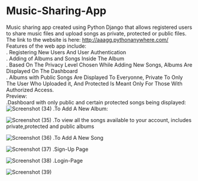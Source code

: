 # Music-Sharing-App
Music sharing app created using Python Django that allows registered users to share music files and upload songs as private, protected or public files. <br>
The link to the website is here: http://aaagg.pythonanywhere.com/ <br>
Features of the web app include:<br>
 . Registering New Users And User Authentication<br>
 . Adding of Albums and Songs Inside The Album<br>
 . Based On The Privacy Level Chosen While Adding New Songs, Albums Are Displayed On The Dashboard <br>
 . Albums with Public Songs Are Displayed To Everyonne, Private To Only The User Who Uploaded it, And Protected Is Meant Only For Those With Authorized Access. <br>
 Preview: <br>
 .Dashboard with only public and certain protected songs being displayed: <br>
![Screenshot (34)](https://github.com/AkankshaGiliyal/Music-Sharing-App/assets/108074183/8e262bb1-29ee-4b38-9148-bb14c8c60b7a)
.To Add A New Album:

![Screenshot (35)](https://github.com/AkankshaGiliyal/Music-Sharing-App/assets/108074183/62a337b3-479c-4b5b-8b5d-2d9f46eedf77)
.To view all the songs available to your account, includes private,protected and public albums

![Screenshot (36)](https://github.com/AkankshaGiliyal/Music-Sharing-App/assets/108074183/bca8e922-5de0-435f-a58d-ab9197856636)
.To Add A New Song

![Screenshot (37)](https://github.com/AkankshaGiliyal/Music-Sharing-App/assets/108074183/157d5e9a-4f5f-4cd3-8943-0747132e89db)
.Sign-Up Page

![Screenshot (38)](https://github.com/AkankshaGiliyal/Music-Sharing-App/assets/108074183/c3e1957d-d6d6-4ce0-96d3-4d56cadefa75)
.Login-Page

![Screenshot (39)](https://github.com/AkankshaGiliyal/Music-Sharing-App/assets/108074183/fe741798-1ba0-425c-bb2c-9f11274fffbe)
 





